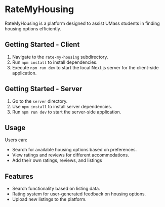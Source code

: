 # RateMyHousing

RateMyHousing is a platform designed to assist UMass students in finding housing options efficiently.

## Getting Started - Client

1. Navigate to the `rate-my-housing` subdirectory.
2. Run `npm install` to install dependencies.
3. Execute `npm run dev` to start the local Next.js server for the client-side application.

## Getting Started - Server

1. Go to the `server` directory.
2. Use `npm install` to install server dependencies.
3. Run `npm run dev` to start the server-side application.

## Usage

Users can:
- Search for available housing options based on preferences.
- View ratings and reviews for different accommodations.
- Add their own ratings, reviews, and listings

## Features

- Search functionality based on listing data.
- Rating system for user-generated feedback on housing options.
- Upload new listings to the platform.
